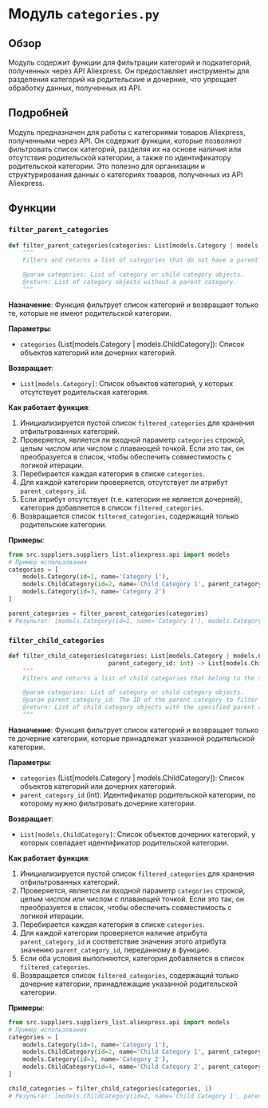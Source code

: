 # Модуль `categories.py`

## Обзор

Модуль содержит функции для фильтрации категорий и подкатегорий, полученных через API Aliexpress.
Он предоставляет инструменты для разделения категорий на родительские и дочерние, что упрощает обработку данных, полученных из API.

## Подробней

Модуль предназначен для работы с категориями товаров Aliexpress, полученными через API. Он содержит функции, которые позволяют фильтровать список категорий, разделяя их на основе наличия или отсутствия родительской категории, а также по идентификатору родительской категории. Это полезно для организации и структурирования данных о категориях товаров, полученных из API Aliexpress.

## Функции

### `filter_parent_categories`

```python
def filter_parent_categories(categories: List[models.Category | models.ChildCategory]) -> List[models.Category]:
    """
    Filters and returns a list of categories that do not have a parent category.

    @param categories: List of category or child category objects.
    @return: List of category objects without a parent category.
    """
```

**Назначение**:
Функция фильтрует список категорий и возвращает только те, которые не имеют родительской категории.

**Параметры**:
- `categories` (List[models.Category | models.ChildCategory]): Список объектов категорий или дочерних категорий.

**Возвращает**:
- `List[models.Category]`: Список объектов категорий, у которых отсутствует родительская категория.

**Как работает функция**:
1. Инициализируется пустой список `filtered_categories` для хранения отфильтрованных категорий.
2. Проверяется, является ли входной параметр `categories` строкой, целым числом или числом с плавающей точкой. Если это так, он преобразуется в список, чтобы обеспечить совместимость с логикой итерации.
3. Перебирается каждая категория в списке `categories`.
4. Для каждой категории проверяется, отсутствует ли атрибут `parent_category_id`.
5. Если атрибут отсутствует (т.е. категория не является дочерней), категория добавляется в список `filtered_categories`.
6. Возвращается список `filtered_categories`, содержащий только родительские категории.

**Примеры**:

```python
from src.suppliers.suppliers_list.aliexpress.api import models
# Пример использования
categories = [
    models.Category(id=1, name='Category 1'),
    models.ChildCategory(id=2, name='Child Category 1', parent_category_id=1),
    models.Category(id=3, name='Category 2')
]

parent_categories = filter_parent_categories(categories)
# Результат: [models.Category(id=1, name='Category 1'), models.Category(id=3, name='Category 2')]
```

### `filter_child_categories`

```python
def filter_child_categories(categories: List[models.Category | models.ChildCategory],
                            parent_category_id: int) -> List[models.ChildCategory]:
    """
    Filters and returns a list of child categories that belong to the specified parent category.

    @param categories: List of category or child category objects.
    @param parent_category_id: The ID of the parent category to filter child categories by.
    @return: List of child category objects with the specified parent category ID.
    """
```

**Назначение**:
Функция фильтрует список категорий и возвращает только те дочерние категории, которые принадлежат указанной родительской категории.

**Параметры**:
- `categories` (List[models.Category | models.ChildCategory]): Список объектов категорий или дочерних категорий.
- `parent_category_id` (int): Идентификатор родительской категории, по которому нужно фильтровать дочерние категории.

**Возвращает**:
- `List[models.ChildCategory]`: Список объектов дочерних категорий, у которых совпадает идентификатор родительской категории.

**Как работает функция**:
1. Инициализируется пустой список `filtered_categories` для хранения отфильтрованных категорий.
2. Проверяется, является ли входной параметр `categories` строкой, целым числом или числом с плавающей точкой. Если это так, он преобразуется в список, чтобы обеспечить совместимость с логикой итерации.
3. Перебирается каждая категория в списке `categories`.
4. Для каждой категории проверяется наличие атрибута `parent_category_id` и соответствие значения этого атрибута значению `parent_category_id`, переданному в функцию.
5. Если оба условия выполняются, категория добавляется в список `filtered_categories`.
6. Возвращается список `filtered_categories`, содержащий только дочерние категории, принадлежащие указанной родительской категории.

**Примеры**:

```python
from src.suppliers.suppliers_list.aliexpress.api import models
# Пример использования
categories = [
    models.Category(id=1, name='Category 1'),
    models.ChildCategory(id=2, name='Child Category 1', parent_category_id=1),
    models.Category(id=3, name='Category 2'),
    models.ChildCategory(id=4, name='Child Category 2', parent_category_id=3)
]

child_categories = filter_child_categories(categories, 1)
# Результат: [models.ChildCategory(id=2, name='Child Category 1', parent_category_id=1)]